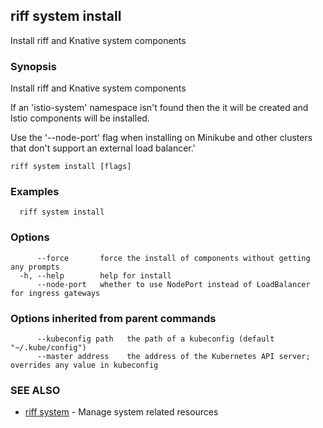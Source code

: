 ## riff system install

Install riff and Knative system components

### Synopsis

Install riff and Knative system components

If an 'istio-system' namespace isn't found then the it will be created and Istio components will be installed.

Use the '--node-port' flag when installing on Minikube and other clusters that don't support an external load balancer.'


```
riff system install [flags]
```

### Examples

```
  riff system install
```

### Options

```
      --force       force the install of components without getting any prompts
  -h, --help        help for install
      --node-port   whether to use NodePort instead of LoadBalancer for ingress gateways
```

### Options inherited from parent commands

```
      --kubeconfig path   the path of a kubeconfig (default "~/.kube/config")
      --master address    the address of the Kubernetes API server; overrides any value in kubeconfig
```

### SEE ALSO

* [riff system](riff_system.md)	 - Manage system related resources

